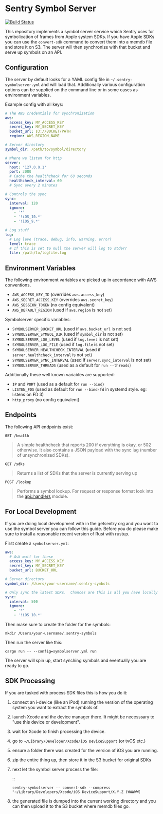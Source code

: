 # Sentry Symbol Server

[![Build Status](https://travis-ci.org/getsentry/symbolserver.svg?branch=master)](https://travis-ci.org/getsentry/symbolserver)

This repository implements a symbol server service which Sentry uses for
symbolication of frames from Apple system SDKs.  If you have Apple SDKs
you can use the `convert-sdk` command to convert them into a memdb file
and store it on S3.  The server will then synchronize with that bucket
and serve up symbols on an API.

## Configuration

The server by default looks for a YAML config file in
`~/.sentry-symbolserver.yml` and will load that.  Additionally various
configuration options can be supplied on the command line or in some
cases as environment variables.

Example config with all keys:

```yaml
# The AWS credentials for synchronization
aws:
  access_key: MY_ACCESS_KEY
  secret_key: MY_SECRET_KEY
  bucket_url: s3://BUCKET/PATH
  region: AWS_REGION_NAME

# Server directory
symbol_dir: /path/to/symbol/directory

# Where we listen for http
server:
  host: '127.0.0.1'
  port: 3000
  # Cache the healthcheck for 60 seconds
  healthcheck_interval: 60
  # Sync every 2 minutes

# Controls the sync
sync:
  interval: 120
  ignore:
    - '*'
    - '!iOS_10.*'
    - '!iOS_9.*'

# Log stuff
log:
  # Log leve (trace, debug, info, warning, error)
  level: trace
  # If this is set to null the server will log to stderr
  file: /path/to/logfile.log
```

## Environment Variables

The following environment variables are picked up in accordance with
AWS conventions.

* `AWS_ACCESS_KEY_ID` (overrides `aws.access_key`)
* `AWS_SECRET_ACCESS_KEY` (overrides `aws.secret_key`)
* `AWS_SESSION_TOKEN` (no config equivalent)
* `AWS_DEFAULT_REGION` (used if `aws.region` is not set)

Symbolserver specific variables:

* `SYMBOLSERVER_BUCKET_URL` (used if `aws.bucket_url` is not set)
* `SYMBOLSERVER_SYMBOL_DIR` (used if `symbol_dir` is not set)
* `SYMBOLSERVER_LOG_LEVEL` (used if `log.level` is not set)
* `SYMBOLSERVER_LOG_FILE` (used if `log.file` is not set)
* `SYMBOLSERVER_HEALTHCHECK_INTERVAL` (used if `server.healthcheck_interval` is not set)
* `SYMBOLSERVER_SYNC_INTERVAL` (used if `server.sync_interval` is not set)
* `SYMBOLSERVER_THREADS` (used as a default for `run --threads`)

Additionally these well known variables are supported:

* `IP` and `PORT` (used as a default for `run --bind`)
* `LISTEN_FDS` (used as default for `run --bind-fd` in systemd style. eg: listens on FD 3)
* `http_proxy` (no config equivalent)

## Endpoints

The following API endpoints exist:

`GET /health`
> A simple healthcheck that reports 200 if everything is okay, or 502 otherwise.  It
> also contains a JSON payload with the sync lag (number of unsynchronized SDKs).

`GET /sdks`
> Returns a list of SDKs that the server is currently serving up

`POST /lookup`
> Performs a symbol lookup.  For request or response format look into the
> [api::handlers](https://github.com/getsentry/symbolserver/blob/master/src/api/handlers.rs)
> module.

## For Local Development

If you are doing local development with in the getsentry org and you want to use the
symbol server you can follow this guide.  Before you do please make sure to install
a reasonable recent version of Rust with rustup.

First create a `symbolserver.yml`:

```yaml
aws:
  # Ask matt for these
  access_key: MY_ACCESS_KEY
  secret_key: MY_SECRET_KEY
  bucket_url: BUCKET_URL

# Server directory
symbol_dir: /Users/your-username/.sentry-symbols

# Only sync the latest SDKs.  Chances are this is all you have locally anyways
sync:
  interval: 500
  ignore:
    - '*'
    - '!iOS_10.*'
```

Then make sure to create the folder for the symbols:

```
mkdir /Users/your-username/.sentry-symbols
```

Then run the server like this:

```
cargo run -- --config=symbolserver.yml run
```

The server will spin up, start synching symbols and eventually you are ready to go.

## SDK Processing

If you are tasked with process SDK files this is how you do it:

1.  connect an i-device (like an iPod) running the version of the
    operating system you want to extract the symbols of.
2.  launch Xcode and the device manager there.  It might be necesssary to
    "use this device or development".
3.  wait for Xcode to finish processing the device.
4.  go to `~/Library/Developer/Xcode/iOS DeviceSupport` (or tvOS etc.)
5.  ensure a folder there was created for the version of iOS you are
    running.
6.  zip the entire thing up, then store it in the S3 bucket for original
    SDKs
7.  next let the symbol server process the file:

    ::

        sentry-symbolserver -- convert-sdk --compress "~/Library/Developers/Xcode/iOS DeviceSupport/X.Y.Z (WWWWW)

8.  the generated file is dumped into the current working directory and you
    can then upload it to the S3 bucket where memdb files go.
